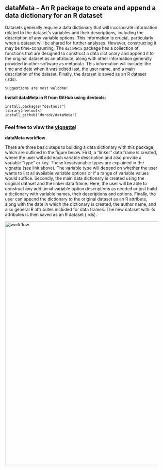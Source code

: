 ## dataMeta - An R package to create and append a data dictionary for an R dataset  

Datasets generally require a data dictionary that will incorporate information related to the dataset's variables and their descriptions, including the description of any variable options. This information is crucial, particularly when a dataset will be shared for further analyses. However, constructing it may be time-consuming. The `dataMeta` package has a collection of functions that are designed to construct a data dictionary and append it to the original dataset as an attribute, along with other information generally provided in other software as metadata. This information will include: the time and date when it was edited last, the user name, and a main description of the dataset. Finally, the dataset is saved as an R dataset (.rds).

```diff
Suggestions are most welcome!
```

<b>Install dataMeta in R from GitHub using devtools:</b>

```
install.packages("devtools")
library(devtools)
install_github("dmrodz/dataMeta")
```

### Feel free to view the [vignette](http://htmlpreview.github.io/?https://github.com/dmrodz/dataMeta/blob/master/vignettes/dataMeta_Vignette.html)!  
  
<b> dataMeta workflow </b>
  
There are three basic steps to building a data dictionary with this package, which are outlined in the figure below. First, a "linker" data frame is created, where the user will add each variable description and also provide a variable "type" or key. These keys/variable types are explained in the vignette (see link above). The variable type will depend on whether the user wants to list all available variable options or if a range of variable values would suffice. Secondly, the main data dictionary is created using the original dataset and the linker data frame. Here, the user will be able to construct any additional variable option descriptions as needed or just build a dictionary with variable names, their descriptions and options. Finally, the user can append the dictionary to the original dataset as an R attribute, along with the date in which the dictionary is created, the author name, and also general R attributes included for data frames.  The new dataset with its attributes is then saved as an R dataset (.rds).  
  
<img src="https://cloud.githubusercontent.com/assets/7705604/25310374/53acb5a8-27b9-11e7-8d74-78018d7e2629.jpg" alt="workflow" width="800" align="auto"></p>

